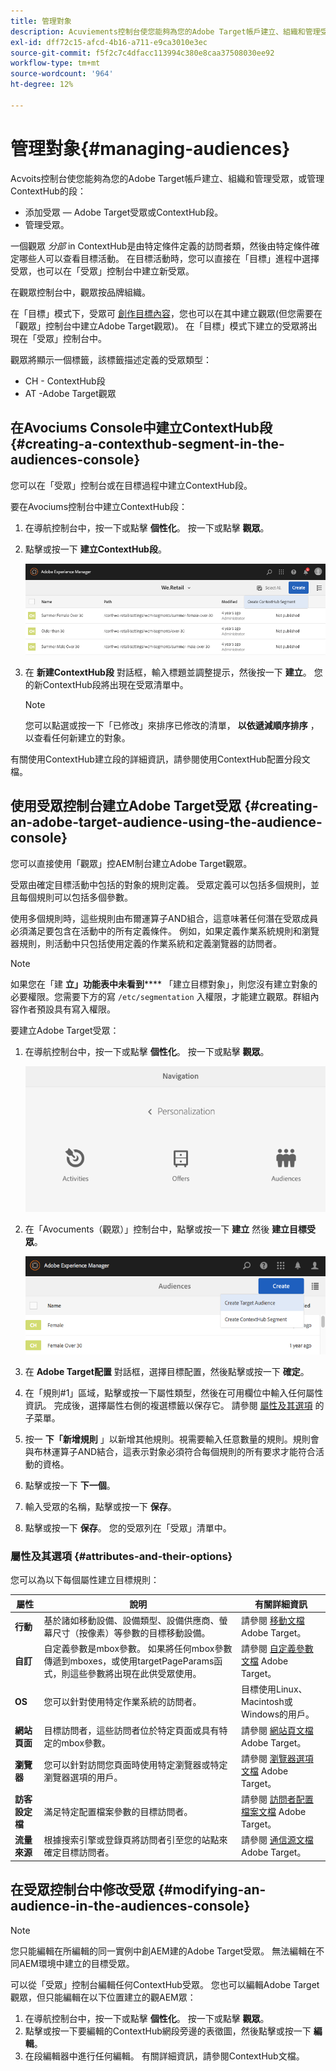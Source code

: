 ```yaml
---
title: 管理對象
description: Acuviements控制台使您能夠為您的Adobe Target帳戶建立、組織和管理受眾，或管理ContextHub的段
exl-id: dff72c15-afcd-4b16-a711-e9ca3010e3ec
source-git-commit: f5f2c7c4dfacc113994c380e8caa37508030ee92
workflow-type: tm+mt
source-wordcount: '964'
ht-degree: 12%

---
```


# 管理對象{#managing-audiences}

Acvoits控制台使您能夠為您的Adobe Target帳戶建立、組織和管理受眾，或管理ContextHub的段：

* 添加受眾 — Adobe Target受眾或ContextHub段。
* 管理受眾。

一個觀眾 *分部* in ContextHub是由特定條件定義的訪問者類，然後由特定條件確定哪些人可以查看目標活動。 在目標活動時，您可以直接在「目標」進程中選擇受眾，也可以在「受眾」控制台中建立新受眾。

在觀眾控制台中，觀眾按品牌組織。

在「目標」模式下，受眾可 [創作目標內容](/help/sites-cloud/authoring/personalization/targeted-content.md)，您也可以在其中建立觀眾(但您需要在「觀眾」控制台中建立Adobe Target觀眾)。 在「目標」模式下建立的受眾將出現在「受眾」控制台中。

觀眾將顯示一個標籤，該標籤描述定義的受眾類型：

* CH - ContextHub段
* AT -Adobe Target觀眾

## 在Avociums Console中建立ContextHub段 {#creating-a-contexthub-segment-in-the-audiences-console}

您可以在「受眾」控制台或在目標過程中建立ContextHub段。

要在Avociums控制台中建立ContextHub段：

1. 在導航控制台中，按一下或點擊 **個性化**。 按一下或點擊 **觀眾**。
1. 點擊或按一下 **建立ContextHub段**。

   ![建立段](/help/sites-cloud/authoring/assets/audiences-create-segment.png)

1. 在 **新建ContextHub段** 對話框，輸入標題並調整提示，然後按一下 **建立**。 您的新ContextHub段將出現在受眾清單中。

   >[!NOTE]
   >
   >您可以點選或按一下「已修改」來排序已修改的清單， **以依遞減順序排序** ，以查看任何新建立的對象。

有關使用ContextHub建立段的詳細資訊，請參閱使用ContextHub配置分段文檔。 <!--For further detail about creating segments using ContextHub, please see the [Configuring Segmentation with ContextHub](/help/sites-administering/segmentation.md) documentation.-->

## 使用受眾控制台建立Adobe Target受眾 {#creating-an-adobe-target-audience-using-the-audience-console}

您可以直接使用「觀眾」控AEM制台建立Adobe Target觀眾。

受眾由確定目標活動中包括的對象的規則定義。 受眾定義可以包括多個規則，並且每個規則可以包括多個參數。

使用多個規則時，這些規則由布爾運算子AND組合，這意味著任何潛在受眾成員必須滿足要包含在活動中的所有定義條件。 例如，如果定義作業系統規則和瀏覽器規則，則活動中只包括使用定義的作業系統和定義瀏覽器的訪問者。

>[!NOTE]
>
>如果您在「建 **立」功能表中未看到****** 「建立目標對象」，則您沒有建立對象的必要權限。您需要下方的寫 `/etc/segmentation` 入權限，才能建立觀眾。群組內容作者預設具有寫入權限。

要建立Adobe Target受眾：

1. 在導航控制台中，按一下或點擊 **個性化**。 按一下或點擊 **觀眾**。

   ![導航到受眾](/help/sites-cloud/authoring/assets/audiences-navigation.png)

1. 在「Avocuments（觀眾）」控制台中，點擊或按一下 **建立** 然後 **建立目標受眾**。

   ![建立目標受眾](/help/sites-cloud/authoring/assets/audiences-create-target.png)

1. 在 **Adobe Target配置** 對話框，選擇目標配置，然後點擊或按一下 **確定**。
1. 在「規則#1」區域，點擊或按一下屬性類型，然後在可用欄位中輸入任何屬性資訊。 完成後，選擇屬性右側的複選標籤以保存它。 請參閱 [屬性及其選項](#attributes-and-their-options) 的子菜單。
1. 按一 **下「新增規則** 」以新增其他規則。視需要輸入任意數量的規則。規則會與布林運算子AND結合，這表示對象必須符合每個規則的所有要求才能符合活動的資格。
1. 點擊或按一下 **下一個**。
1. 輸入受眾的名稱，點擊或按一下 **保存**。
1. 點擊或按一下 **保存**。 您的受眾列在「受眾」清單中。

### 屬性及其選項 {#attributes-and-their-options}

您可以為以下每個屬性建立目標規則：

| **屬性** | **說明** | **有關詳細資訊** |
|---|---|---|
| **行動** | 基於諸如移動設備、設備類型、設備供應商、螢幕尺寸（按像素）等參數的目標移動設備。 | 請參閱 [移動文檔](https://experienceleague.adobe.com/docs/target/using/audiences/create-audiences/categories-audiences/mobile.html) Adobe Target。 |
| **自訂** | 自定義參數是mbox參數。 如果將任何mbox參數傳遞到mboxes，或使用targetPageParams函式，則這些參數將出現在此供受眾使用。 | 請參閱 [自定義參數文檔](https://experienceleague.adobe.com/docs/target/using/audiences/create-audiences/categories-audiences/custom-parameters.html) Adobe Target。 |
| **OS** | 您可以針對使用特定作業系統的訪問者。 | 目標使用Linux、Macintosh或Windows的用戶。 |
| **網站頁面** | 目標訪問者，這些訪問者位於特定頁面或具有特定的mbox參數。 | 請參閱 [網站頁文檔](https://experienceleague.adobe.com/docs/target/using/audiences/create-audiences/categories-audiences/site-pages.html) Adobe Target。 |
| **瀏覽器** | 您可以針對訪問您頁面時使用特定瀏覽器或特定瀏覽器選項的用戶。 | 請參閱 [瀏覽器選項文檔](https://experienceleague.adobe.com/docs/target/using/audiences/create-audiences/categories-audiences/browser.html) Adobe Target。 |
| **訪客設定檔** | 滿足特定配置檔案參數的目標訪問者。 | 請參閱 [訪問者配置檔案文檔](https://experienceleague.adobe.com/docs/target/using/audiences/visitor-profiles/visitor-profile.html) Adobe Target。 |
| **流量來源** | 根據搜索引擎或登錄頁將訪問者引至您的站點來確定目標訪問者。 | 請參閱 [通信源文檔](https://experienceleague.adobe.com/docs/target/using/audiences/create-audiences/categories-audiences/traffic-sources.html) Adobe Target。 |

## 在受眾控制台中修改受眾 {#modifying-an-audience-in-the-audiences-console}

>[!NOTE]
>
>您只能編輯在所編輯的同一實例中創AEM建的Adobe Target受眾。 無法編輯在不同AEM環境中建立的目標受眾。

可以從「受眾」控制台編輯任何ContextHub受眾。 您也可以編輯Adobe Target觀眾，但只能編輯在以下位置建立的觀AEM眾：

1. 在導航控制台中，按一下或點擊 **個性化**。 按一下或點擊 **觀眾**。
1. 點擊或按一下要編輯的ContextHub網段旁邊的表徵圖，然後點擊或按一下 **編輯**。
1. 在段編輯器中進行任何編輯。 有關詳細資訊，請參閱ContextHub文檔。 <!--See the [ContextHub](/help/sites-administering/contexthub-config.md) documentation for more information.-->
